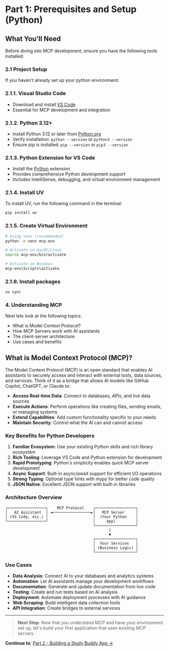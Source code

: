 # Part 1: Prerequisites and Setup (Python)

## What You'll Need
Before diving into MCP development, ensure you have the following tools installed:

### 2.1 Project Setup

If you haven't already set up your python environment:

### 2.1.1. Visual Studio Code
- Download and install [VS Code](https://code.visualstudio.com/)
- Essential for MCP development and integration

### 2.1.2. Python 3.12+
- Install Python 3.12 or later from [Python.org](https://www.python.org/downloads/)
- Verify installation: `python --version` or `python3 --version`
- Ensure pip is installed: `pip --version` or `pip3 --version`

### 2.1.3. Python Extension for VS Code
- Install the [Python](https://marketplace.visualstudio.com/items?itemName=ms-python.python) extension
- Provides comprehensive Python development support
- Includes IntelliSense, debugging, and virtual environment management

### 2.1.4. Install UV
To install UV, run the following command in the terminal:

```bash
pip install uv 
```

### 2.1.5. Create Virtual Environment

```bash
# Using venv (recommended)
python -m venv mcp-env

# Activate on macOS/Linux
source mcp-env/bin/activate

# Activate on Windows
mcp-env\Scripts\activate
```

### 2.1.6. Install packages 

```bash
uv sync 
```

### 4. Understanding MCP

Next lets look at the following topics: 
- What is Model Context Protocol?
- How MCP Servers work with AI assistants
- The client-server architecture
- Use cases and benefits


## What is Model Context Protocol (MCP)?

The Model Context Protocol (MCP) is an open standard that enables AI assistants to securely access and interact with external tools, data sources, and services. Think of it as a bridge that allows AI models like GitHub Copilot, ChatGPT, or Claude to:

- **Access Real-time Data**: Connect to databases, APIs, and live data sources
- **Execute Actions**: Perform operations like creating files, sending emails, or managing systems
- **Extend Capabilities**: Add custom functionality specific to your needs
- **Maintain Security**: Control what the AI can and cannot access

### Key Benefits for Python Developers

1. **Familiar Ecosystem**: Use your existing Python skills and rich library ecosystem
2. **Rich Tooling**: Leverage VS Code and Python extension for development
3. **Rapid Prototyping**: Python's simplicity enables quick MCP server development
4. **Async Support**: Built-in async/await support for efficient I/O operations
5. **Strong Typing**: Optional type hints with mypy for better code quality
6. **JSON Native**: Excellent JSON support with built-in libraries

### Architecture Overview

```
┌─────────────────┐    MCP Protocol    ┌──────────────────┐
│   AI Assistant  │ ◄─────────────────►│   MCP Server     │
│ (VS Code, etc.) │                    │  (Your Python    │
└─────────────────┘                    │     App)         │
                                       └──────────────────┘
                                              │
                                              ▼
                                       ┌──────────────────┐
                                       │  Your Services   │
                                       │ (Business Logic) │
                                       └──────────────────┘
```

### Use Cases

- **Data Analysis**: Connect AI to your databases and analytics systems
- **Automation**: Let AI assistants manage your development workflows
- **Documentation**: Generate and update documentation from live code
- **Testing**: Create and run tests based on AI analysis
- **Deployment**: Automate deployment processes with AI guidance
- **Web Scraping**: Build intelligent data collection tools
- **API Integration**: Create bridges to external services

---

> **Next Step**: Now that you understand MCP and have your environment set up, let's build your first application that uses existing MCP servers.

**Continue to**: [Part 2 - Building a Study Buddy App →](part2-study-buddy.md)
